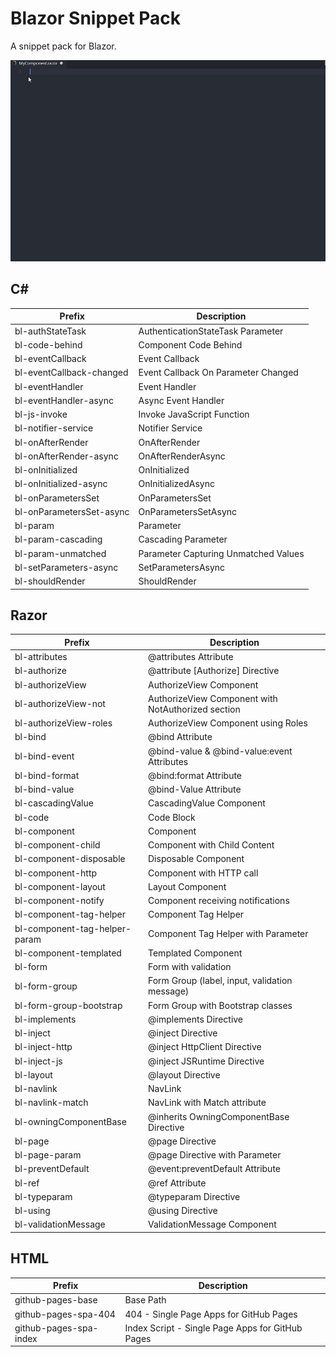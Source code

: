# Blazor Snippet Pack

A snippet pack for Blazor\.

![In Action](img/InAction.gif)

## C\#

| Prefix | Description |
| ------ | ----------- |
| bl\-authStateTask | AuthenticationStateTask Parameter |
| bl\-code\-behind | Component Code Behind |
| bl\-eventCallback | Event Callback |
| bl\-eventCallback\-changed | Event Callback On Parameter Changed |
| bl\-eventHandler | Event Handler |
| bl\-eventHandler\-async | Async Event Handler |
| bl\-js\-invoke | Invoke JavaScript Function |
| bl\-notifier\-service | Notifier Service |
| bl\-onAfterRender | OnAfterRender |
| bl\-onAfterRender\-async | OnAfterRenderAsync |
| bl\-onInitialized | OnInitialized |
| bl\-onInitialized\-async | OnInitializedAsync |
| bl\-onParametersSet | OnParametersSet |
| bl\-onParametersSet\-async | OnParametersSetAsync |
| bl\-param | Parameter |
| bl\-param\-cascading | Cascading Parameter |
| bl\-param\-unmatched | Parameter Capturing Unmatched Values  |
| bl\-setParameters\-async | SetParametersAsync |
| bl\-shouldRender | ShouldRender |

## Razor

| Prefix | Description |
| ------ | ----------- |
| bl\-attributes | @attributes Attribute |
| bl\-authorize | @attribute \[Authorize\] Directive |
| bl\-authorizeView | AuthorizeView Component |
| bl\-authorizeView\-not | AuthorizeView Component with NotAuthorized section |
| bl\-authorizeView\-roles | AuthorizeView Component using Roles |
| bl\-bind | @bind Attribute |
| bl\-bind\-event | @bind\-value & @bind\-value:event Attributes |
| bl\-bind\-format | @bind:format Attribute |
| bl\-bind\-value | @bind\-Value Attribute |
| bl\-cascadingValue | CascadingValue Component |
| bl\-code | Code Block |
| bl\-component | Component |
| bl\-component\-child | Component with Child Content |
| bl\-component\-disposable | Disposable Component |
| bl\-component\-http | Component with HTTP call |
| bl\-component\-layout | Layout Component |
| bl\-component\-notify | Component receiving notifications |
| bl\-component\-tag\-helper | Component Tag Helper |
| bl\-component\-tag\-helper\-param | Component Tag Helper with Parameter |
| bl\-component\-templated | Templated Component |
| bl\-form | Form with validation |
| bl\-form\-group | Form Group \(label, input, validation message\) |
| bl\-form\-group\-bootstrap | Form Group with Bootstrap classes |
| bl\-implements | @implements Directive |
| bl\-inject | @inject Directive |
| bl\-inject\-http | @inject HttpClient Directive |
| bl\-inject\-js | @inject JSRuntime Directive |
| bl\-layout | @layout Directive |
| bl\-navlink | NavLink |
| bl\-navlink\-match | NavLink with Match attribute |
| bl\-owningComponentBase | @inherits OwningComponentBase Directive |
| bl\-page | @page Directive |
| bl\-page\-param | @page Directive with Parameter |
| bl\-preventDefault | @event:preventDefault Attribute |
| bl\-ref | @ref Attribute |
| bl\-typeparam | @typeparam Directive |
| bl\-using | @using Directive |
| bl\-validationMessage | ValidationMessage Component |

## HTML

| Prefix | Description |
| ------ | ----------- |
| github\-pages\-base | Base Path |
| github\-pages\-spa\-404 | 404 \- Single Page Apps for GitHub Pages |
| github\-pages\-spa\-index | Index Script \- Single Page Apps for GitHub Pages |